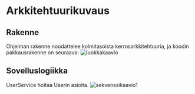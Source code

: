 # Arkkitehtuurikuvaus

## Rakenne

Ohjelman rakenne noudattelee kolmitasoista kerrosarkkitehtuuria, ja koodin pakkausrakenne on seuraava:
![luokkakaavio](http://yuml.me/58c2f5f3.png)

## Sovelluslogiikka

UserService hoitaa Userin asioita.
![sekvenssikaavio1](http://yuml.me/345b7cbd.png)